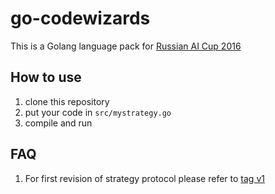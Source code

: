 # go-codewizards

This is a Golang language pack for [Russian AI Cup 2016](http://russianaicup.ru/)

## How to use

1. clone this repository
2. put your code in `src/mystrategy.go`
3. compile and run

## FAQ

1. For first revision of strategy protocol please refer to [tag v1](https://github.com/Irioth/go-codewizards/tree/v1)